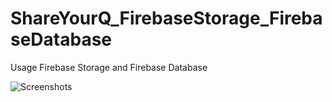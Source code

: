 # ShareYourQ_FirebaseStorage_FirebaseDatabase

Usage Firebase Storage and Firebase Database

<img src="/Users/furkanbeyhan/Desktop/shareyourq.png" alt="Screenshots"/>

